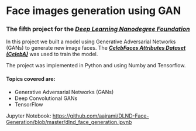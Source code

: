 # Face images generation using GAN
### The fifth project for the [_**Deep Learning Nanodegree Foundation**_](https://www.udacity.com/course/deep-learning-nanodegree-foundation--nd101)

In this project we built a model using Generative Adversarial Networks (GANs) to generate new image faces. The [_**CelebFaces Attributes Dataset (CelebA)**_](http://mmlab.ie.cuhk.edu.hk/projects/CelebA.html) was used to train the model.

The project was implemented in Python and using Numby and Tensorflow.

#### Topics covered are:

- Generative Adversarial Networks (GANs)
- Deep Convolutional GANs
- TensorFlow

Jupyter Notebook: https://github.com/aajrami/DLND-Face-Generation/blob/master/dlnd_face_generation.ipynb
